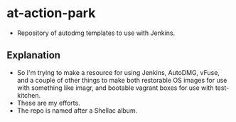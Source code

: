 # at-action-park
- Repository of autodmg templates to use with Jenkins.

## Explanation
- So I'm trying to make a resource for using Jenkins, AutoDMG, vFuse, and a couple of other things to make both restorable OS images for use with something like imagr, and bootable vagrant boxes for use with test-kitchen.
- These are my efforts.
- The repo is named after a Shellac album.

